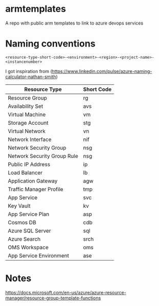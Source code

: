 # armtemplates
A repo with public arm templates to link to azure devops services

# Naming conventions

```
<resource-type-short-code>-<environment>-<region>-<project-name>-<instancenumber>
```

I got inspiration from (https://www.linkedin.com/pulse/azure-naming-calculator-nathan-smith) 

|Resource Type              |Short Code|
|---------------------------|----------|
|Resource Group             |rg        |
|Availability Set           |avs       |
|Virtual Machine            |vm        |
|Storage Account            |stg       |
|Virtual Network            |vn        |
|Network Interface          |nif       |
|Network Security Group     |nsg       |
|Network Security Group Rule|nsg       |
|Public IP Address          |ip        |
|Load Balancer              |lb        |
|Application Gateway        |agw       |
|Traffic Manager Profile    |tmp       |
|App Service                |svc       |
|Key Vault                  |kv        |
|App Service Plan           |asp       |
|Cosmos DB                  |cdb       |
|Azure SQL Server           |sql       |
|Azure Search               |srch      |
|OMS Workspace              |oms       |
|App Service Environment    |ase       |

# Notes

https://docs.microsoft.com/en-us/azure/azure-resource-manager/resource-group-template-functions